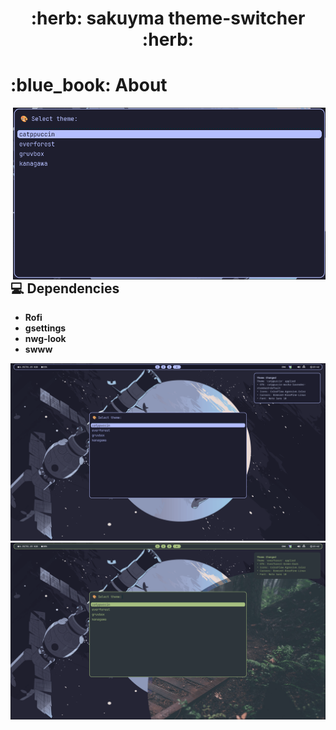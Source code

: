 <h1 align="center"> :herb: sakuyma theme-switcher :herb: </h1>


<h1 align="left"> :blue_book: About</h1> 

<img src="demo/1.png" alt="rice" align="right" width="500px">

</br>

## 💻 Dependencies
* **Rofi**
* **gsettings**
* **nwg-look**
* **swww**
<img src="demo/2.png">

<img src="demo/3.png">
